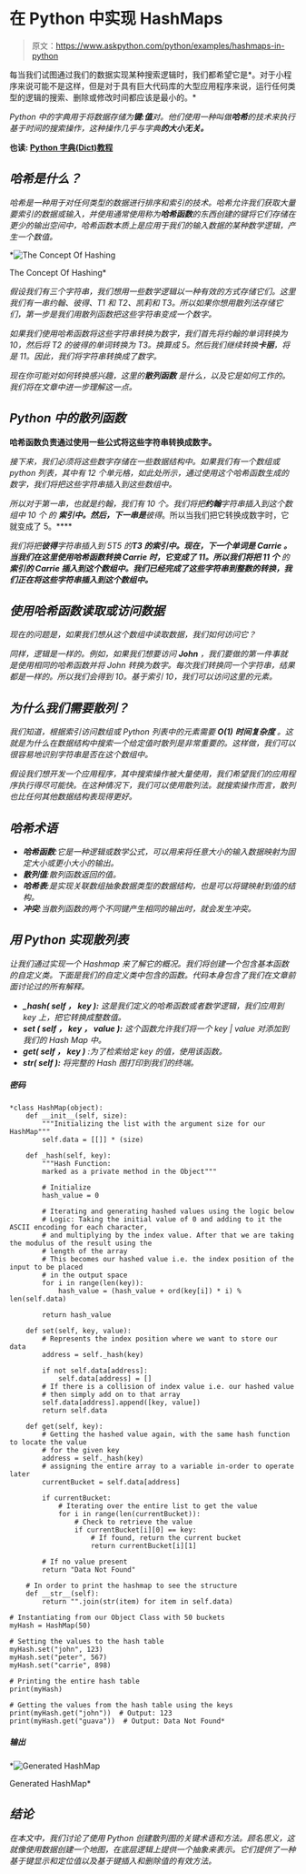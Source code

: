 # 在 Python 中实现 HashMaps

> 原文：<https://www.askpython.com/python/examples/hashmaps-in-python>

每当我们试图通过我们的数据实现某种搜索逻辑时，我们都希望它是*。对于小程序来说可能不是这样，但是对于具有巨大代码库的大型应用程序来说，运行任何类型的逻辑的搜索、删除或修改时间都应该是最小的。*

*Python 中的字典用于将数据存储为**键:值**对。他们使用一种叫做**哈希**的技术来执行基于时间的搜索操作，这种操作几乎与字典**的大小无关。***

****也读: [Python 字典(Dict)教程](https://www.askpython.com/python/dictionary/python-dictionary-dict-tutorial)****

## *哈希是什么？*

*哈希是一种用于对任何类型的数据进行排序和索引的技术。哈希允许我们获取大量要索引的数据或输入，并使用通常使用称为**哈希函数**的东西创建的键将它们存储在更少的输出空间中，哈希函数本质上是应用于我们的输入数据的某种数学逻辑，产生一个数值。*

*![The Concept Of Hashing](img/436828387dcc8caebc2927d2c16d345b.png)

The Concept Of Hashing* 

*假设我们有三个字符串，我们想用一些数学逻辑以一种有效的方式存储它们。这里我们有一串约翰、彼得、T1 和 T2、凯莉和 T3。所以如果你想用散列法存储它们，第一步是我们用散列函数把这些字符串变成一个数字。*

*如果我们使用哈希函数将这些字符串转换为数字，我们首先将约翰的单词转换为 10，然后将 T2 的彼得的单词转换为 T3。换算成 5。然后我们继续转换**卡丽**，将是 11。因此，我们将字符串转换成了数字。*

*现在你可能对如何转换感兴趣，这里的**散列函数** 是什么，以及它是如何工作的。我们将在文章中进一步理解这一点。*

## *Python 中的散列函数*

**哈希函数负责通过使用一些公式将这些字符串转换成数字。**

*接下来，我们必须将这些数字存储在一些数据结构中。如果我们有一个数组或 python 列表，其中有 12 个单元格，如此处所示，通过使用这个哈希函数生成的数字，我们将把这些字符串插入到这些数组中。*

*所以对于第一串，也就是约翰，我们有 10 个。我们将把**约翰**字符串插入到这个数组中 10 个 的 ***索引中。然后，下一串是**彼得**。所以当我们把它转换成数字时，它就变成了 5。****

*我们将把**彼得**字符串插入到 5T5 的**T3 的索引中。现在，下一个单词是 **Carrie** 。当我们在这里使用哈希函数转换 Carrie 时，它变成了 11。所以我们将把 11 个** 的 ***索引的 Carrie 插入到这个数组中。我们已经完成了这些字符串到整数的转换，我们正在将这些字符串插入到这个数组中。****

## *使用哈希函数读取或访问数据*

*现在的问题是，如果我们想从这个数组中读取数据，我们如何访问它？*

*同样，逻辑是一样的。例如，如果我们想要访问 **John** ，我们要做的第一件事就是使用相同的哈希函数并将 John 转换为数字。每次我们转换同一个字符串，结果都是一样的。所以我们会得到 10。基于索引 10，我们可以访问这里的元素。*

## *为什么我们需要散列？*

*我们知道，根据索引访问数组或 Python 列表中的元素需要 ***O(1)*** ***时间复杂度*** 。这就是为什么在数据结构中搜索一个给定值时散列是非常重要的。这样做，我们可以很容易地识别字符串是否在这个数组中。*

*假设我们想开发一个应用程序，其中搜索操作被大量使用，我们希望我们的应用程序执行得尽可能快。在这种情况下，我们可以使用散列法。就搜索操作而言，散列也比任何其他数据结构表现得更好。*

## *哈希术语*

*   ***哈希函数**:它是一种逻辑或数学公式，可以用来将任意大小的输入数据映射为固定大小或更小大小的输出。*
*   ***散列值**:散列函数返回的值。*
*   ***哈希表**:是实现关联数组抽象数据类型的数据结构，也是可以将键映射到值的结构。*
*   ***冲突**:当散列函数的两个不同键产生相同的输出时，就会发生冲突。*

## *用 Python 实现散列表*

*让我们通过实现一个 Hashmap 来了解它的概况。我们将创建一个包含基本函数的自定义类。下面是我们的自定义类中包含的函数。代码本身包含了我们在文章前面讨论过的所有解释。*

*   ***_hash( *self* ， *key* ):** 这是我们定义的哈希函数或者数学逻辑，我们应用到 key 上，把它转换成整数值。*
*   ****set* ( *self* ， *key* ， *value* ):** 这个函数允许我们将一个 key | value 对添加到我们的 Hash Map 中。*
*   ***get( *self* ， *key* )** :为了检索给定 key 的值，使用该函数。*
*   ***__str__( *self* ):** 将完整的 Hash 图打印到我们的终端。*

##### *密码*

```
*class HashMap(object):
    def __init__(self, size):
        """Initializing the list with the argument size for our HashMap"""
        self.data = [[]] * (size)

    def _hash(self, key):
        """Hash Function:
        marked as a private method in the Object"""

        # Initialize
        hash_value = 0

        # Iterating and generating hashed values using the logic below
        # Logic: Taking the initial value of 0 and adding to it the ASCII encoding for each character,
        # and multiplying by the index value. After that we are taking the modulus of the result using the
        # length of the array
        # This becomes our hashed value i.e. the index position of the input to be placed
        # in the output space
        for i in range(len(key)):
            hash_value = (hash_value + ord(key[i]) * i) % len(self.data)

        return hash_value

    def set(self, key, value):
        # Represents the index position where we want to store our data
        address = self._hash(key)

        if not self.data[address]:
            self.data[address] = []
        # If there is a collision of index value i.e. our hashed value
        # then simply add on to that array
        self.data[address].append([key, value])
        return self.data

    def get(self, key):
        # Getting the hashed value again, with the same hash function to locate the value
        # for the given key
        address = self._hash(key)
        # assigning the entire array to a variable in-order to operate later
        currentBucket = self.data[address]

        if currentBucket:
            # Iterating over the entire list to get the value
            for i in range(len(currentBucket)):
                # Check to retrieve the value
                if currentBucket[i][0] == key:
                    # If found, return the current bucket
                    return currentBucket[i][1]

        # If no value present
        return "Data Not Found"

    # In order to print the hashmap to see the structure
    def __str__(self):
        return "".join(str(item) for item in self.data)

# Instantiating from our Object Class with 50 buckets
myHash = HashMap(50)

# Setting the values to the hash table
myHash.set("john", 123)
myHash.set("peter", 567)
myHash.set("carrie", 898)

# Printing the entire hash table
print(myHash)

# Getting the values from the hash table using the keys
print(myHash.get("john"))  # Output: 123
print(myHash.get("guava"))  # Output: Data Not Found* 
```

##### *输出*

*![Generated HashMap](img/60261ce21bd345e9b904641f06b5271a.png)

Generated HashMap* 

## *结论*

*在本文中，我们讨论了使用 Python 创建散列图的关键术语和方法。顾名思义，这就像使用数据创建一个地图，在底层逻辑上提供一个抽象来表示。它们提供了一种基于键显示和定位值以及基于键插入和删除值的有效方法。*